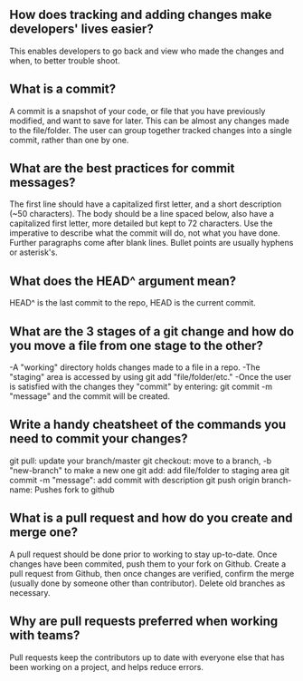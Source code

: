 ## How does tracking and adding changes make developers' lives easier?
This enables developers to go back and view who made the changes and when, to better trouble shoot.
## What is a commit?
A commit is a snapshot of your code, or file that you have previously modified, and want to save for later. This can be almost any changes made to the file/folder. The user can group together tracked changes into a single commit, rather than one by one.
## What are the best practices for commit messages?
The first line should have a capitalized first letter, and a short description (~50 characters). The body should be a line spaced below, also have a capitalized first letter, more detailed but kept to 72 characters. Use the imperative to describe what the commit will do, not what you have done. Further paragraphs come after blank lines. Bullet points are usually hyphens or asterisk's.
## What does the HEAD^ argument mean?
HEAD^ is the last commit to the repo, HEAD is the current commit.
## What are the 3 stages of a git change and how do you move a file from one stage to the other?
-A "working" directory holds changes made to a file in a repo.
-The "staging" area is accessed by using git add "file/folder/etc."
-Once the user is satisfied with the changes they "commit" by entering: git commit -m "message" and the commit will be created.
## Write a handy cheatsheet of the commands you need to commit your changes?
git pull: update your branch/master
git checkout: move to a branch, -b "new-branch" to make a new one
git add: add file/folder to staging area
git commit -m "message": add commit with description
git push origin branch-name: Pushes fork to github
## What is a pull request and how do you create and merge one?
A pull request should be done prior to working to stay up-to-date. Once changes have been commited, push them to your fork on Github. Create a pull request from Github, then once changes are verified, confirm the merge (usually done by someone other than contributor). Delete old branches as necessary.
## Why are pull requests preferred when working with teams?
Pull requests keep the contributors up to date with everyone else that has been working on a project, and helps reduce errors.